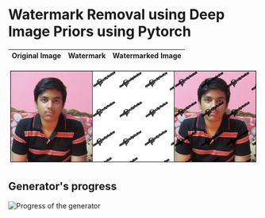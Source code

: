 # Watermark Removal using Deep Image Priors using Pytorch

Original Image                    |  Watermark                       | Watermarked Image
:---------------------------------|:---------------------------------|:---------------------------------:

![Watermarked Image Visualization](data/sample.png)

## Generator's progress
![Progress of the generator](progress.gif)
